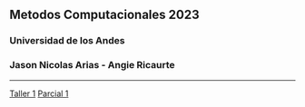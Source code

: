 ## Metodos Computacionales 2023
### Universidad de los Andes
### Jason Nicolas Arias - Angie Ricaurte
____________________________________________________________________________________

<a href="https://github.com/JsNcAr/Metodos1_JasonArias_AngieRicaurte/tree/main/Tareas/Taller_01" target="_blank">Taller 1</a>
<a href="https://github.com/JsNcAr/Metodos1_JasonArias_AngieRicaurte/blob/main/Parcial_1/p1.ipynb" target="_blank">Parcial 1</a>
